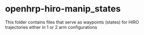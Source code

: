 # openhrp-hiro-manip_states
This folder contains files that serve as waypoints (states) for HIRO trajectories either in 1 or 2 arm configurations
